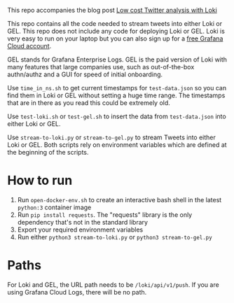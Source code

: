 This repo accompanies the blog post [Low cost Twitter analysis with Loki](https://blog.grafana.com/)

This repo contains all the code needed to stream tweets into either Loki or GEL. This repo does not include any code for deploying Loki or GEL. Loki is very easy to run on your laptop but you can also sign up for a [free Grafana Cloud account](https://grafana.com).

GEL stands for Grafana Enterprise Logs. GEL is the paid version of Loki with many features that large companies use, such as out-of-the-box authn/authz and a GUI for speed of initial onboarding.


Use `time_in_ns.sh` to get current timestamps for `test-data.json` so you can find them in Loki or GEL without setting a huge time range. The timestamps that are in there as you read this could be extremely old.

Use `test-loki.sh` or `test-gel.sh` to insert the data from `test-data.json` into either Loki or GEL.

Use `stream-to-loki.py` or `stream-to-gel.py` to stream Tweets into either Loki or GEL. Both scripts rely on environment variables which are defined at the beginning of the scripts.


# How to run
1. Run `open-docker-env.sh` to create an interactive bash shell in the latest `python:3` container image
2. Run `pip install requests`. The "requests" library is the only dependency that's not in the standard library
3. Export your required environment variables
4. Run either `python3 stream-to-loki.py` or `python3 stream-to-gel.py`

# Paths
For Loki and GEL, the URL path needs to be `/loki/api/v1/push`. If you are using Grafana Cloud Logs, there will be no path.